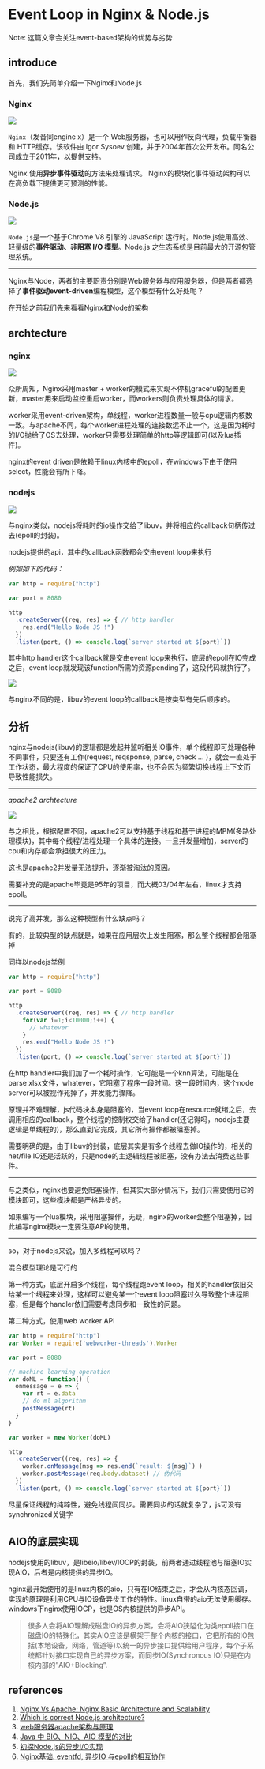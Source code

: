 # Event Loop in Nginx & Node.js

Note: 这篇文章会关注event-based架构的优势与劣势

## introduce

首先，我们先简单介绍一下Nginx和Node.js

### Nginx

![](https://res.cloudinary.com/digf90pwi/image/upload/v1504355338/Nginx_logo.svg_mtyebo.png)

`Nginx`（发音同engine x）是一个 Web服务器，也可以用作反向代理，负载平衡器和 HTTP缓存。该软件由 Igor Sysoev 创建，并于2004年首次公开发布。同名公司成立于2011年，以提供支持。

Nginx 使用**异步事件驱动**的方法来处理请求。 Nginx的模块化事件驱动架构可以在高负载下提供更可预测的性能。

### Node.js

![](https://res.cloudinary.com/digf90pwi/image/upload/c_scale,w_170/v1504269378/7155aa40d0d8bd4619cd63e30dd68dcd_w7urk7.jpg)

`Node.js`是一个基于Chrome V8 引擎的 JavaScript 运行时。Node.js使用高效、轻量级的**事件驱动、非阻塞 I/O 模型**。Node.js 之生态系统是目前最大的开源包管理系统。

---

Nginx与Node，两者的主要职责分别是Web服务器与应用服务器，但是两者都选择了**事件驱动event-driven**编程模型，这个模型有什么好处呢？

在开始之前我们先来看看Nginx和Node的架构

## archtecture

### nginx

![](https://res.cloudinary.com/digf90pwi/image/upload/v1504355805/nginx-architecture_ovvjgo.png)

众所周知，Nginx采用master + worker的模式来实现不停机graceful的配置更新，master用来启动监控重启worker，而workers则负责处理具体的请求。

worker采用event-driven架构，单线程，worker进程数量一般与cpu逻辑内核数一致。与apache不同，每个worker进程处理的连接数远不止一个，这是因为耗时的I/O抛给了OS去处理，worker只需要处理简单的http等逻辑即可(以及lua插件)。

nginx的event driven是依赖于linux内核中的epoll，在windows下由于使用select，性能会有所下降。

### nodejs

![](https://res.cloudinary.com/digf90pwi/image/upload/v1504356451/QRePV_stanvl.jpg)

与nginx类似，nodejs将耗时的io操作交给了libuv，并将相应的callback句柄传过去(epoll的封装)。

nodejs提供的api，其中的callback函数都会交由event loop来执行

*例如如下的代码：*

```javascript
var http = require("http")

var port = 8080

http
  .createServer((req, res) => { // http handler
    res.end("Hello Node JS !")
  })
  .listen(port, () => console.log(`server started at ${port}`))
```

其中http handler这个callback就是交由event loop来执行，底层的epoll在IO完成之后，event loop就发现该function所需的资源pending了，这段代码就执行了。

![](https://res.cloudinary.com/digf90pwi/image/upload/v1504356963/loop_iteration_gnybay.png)

与nginx不同的是，libuv的event loop的callback是按类型有先后顺序的。

## 分析

nginx与nodejs(libuv)的逻辑都是发起并监听相关IO事件，单个线程即可处理各种不同事件，只要还有工作(request, reqsponse, parse, check ... )，就会一直处于工作状态，最大程度的保证了CPU的使用率，也不会因为频繁切换线程上下文而导致性能损失。

---

*apache2 archtecture*

![](https://res.cloudinary.com/digf90pwi/image/upload/v1504358223/2012110823315630_yucefr.jpg)

与之相比，根据配置不同，apache2可以支持基于线程和基于进程的MPM(多路处理模块)，其中每个线程/进程处理一个具体的连接。一旦并发量增加，server的cpu和内存都会承担很大的压力。

这也是apache2并发量无法提升，逐渐被淘汰的原因。

需要补充的是apache毕竟是95年的项目，而大概03/04年左右，linux才支持epoll。

---

说完了高并发，那么这种模型有什么缺点吗？

有的，比较典型的缺点就是，如果在应用层次上发生阻塞，那么整个线程都会阻塞掉

同样以nodejs举例

```javascript
var http = require("http")

var port = 8080

http
  .createServer((req, res) => { // http handler
    for(var i=1;i<10000;i++) {
      // whatever
    }
    res.end("Hello Node JS !")
  })
  .listen(port, () => console.log(`server started at ${port}`))
```

在http handler中我们加了一个耗时操作，它可能是一个knn算法，可能是在parse xlsx文件，whatever，它阻塞了程序一段时间。这一段时间内，这个node server可以被视作死掉了，并发能力骤降。

原理并不难理解，js代码块本身是阻塞的，当event loop在resource就绪之后，去调用相应的callback，整个线程的控制权交给了handler(还记得吗，nodejs主要逻辑是单线程的)，那么直到它完成，其它所有操作都被阻塞掉。

需要明确的是，由于libuv的封装，底层其实是有多个线程去做IO操作的，相关的net/file IO还是活跃的，只是node的主逻辑线程被阻塞，没有办法去消费这些事件。

---

与之类似，nginx也要避免阻塞操作，但其实大部分情况下，我们只需要使用它的模块即可，这些模块都是严格异步的。

如果编写一个lua模块，采用阻塞操作，无疑，nginx的worker会整个阻塞掉，因此编写nginx模块一定要注意API的使用。

---

so，对于nodejs来说，加入多线程可以吗？

混合模型理论是可行的

第一种方式，底层开启多个线程，每个线程跑event loop，相关的handler依旧交给某一个线程来处理，这样可以避免某一个event loop阻塞过久导致整个进程阻塞，但是每个handler依旧需要考虑同步和一致性的问题。

第二种方式，使用web worker API

```javascript
var http = require("http")
var Worker = require('webworker-threads').Worker

var port = 8080

// machine learning operation
var doML = function() {
  onmessage = e => {
    var rt = e.data
    // do ml algorithm
    postMessage(rt)
  }
}

var worker = new Worker(doML)

http
  .createServer((req, res) => {
    worker.onMessage(msg => res.end(`result: ${msg}`) )
    worker.postMessage(req.body.dataset) // 伪代码
  })
  .listen(port, () => console.log(`server started at ${port}`))
```

尽量保证线程的纯粹性，避免线程间同步。需要同步的话就复杂了，js可没有synchronized关键字

## AIO的底层实现

nodejs使用的libuv，是libeio/libev/IOCP的封装，前两者通过线程池与阻塞IO实现AIO，后者是内核提供的异步IO。

nginx最开始使用的是linux内核的aio，只有在IO结束之后，才会从内核态回调，实现的原理是利用CPU与IO设备异步工作的特性。linux自带的aio无法使用缓存。windows下nginx使用IOCP，也是OS内核提供的异步API。

> 很多人会将AIO理解成磁盘IO的异步方案，会将AIO狭隘化为类epoll接口在磁盘IO的特殊化，其实AIO应该是横架于整个内核的接口，它把所有的IO包括(本地设备，网络，管道等)以统一的异步接口提供给用户程序，每个子系统都针对接口实现自己的异步方案，而同步IO(Synchronous IO)只是在内核内部的”AIO+Blocking”.

## references

1. [Nginx Vs Apache: Nginx Basic Architecture and Scalability](http://www.thegeekstuff.com/2013/11/nginx-vs-apache/?utm_source=tuicool)
1. [Which is correct Node.js architecture?](https://stackoverflow.com/questions/36766696/which-is-correct-node-js-architecture)
1. [web服务器apache架构与原理](http://www.cnblogs.com/fnng/archive/2012/11/08/2761713.html)
1. [Java 中 BIO、NIO、AIO 模型的对比](http://patchouli-know.com/2017/03/18/java-bio-nio-aio/)
1. [初探Node.js的异步I/O实现](http://www.infoq.com/cn/articles/nodejs-asynchronous-io)
1. [Nginx基础. eventfd, 异步IO 与epoll的相互协作](http://blog.csdn.net/u012062760/article/details/48732555)